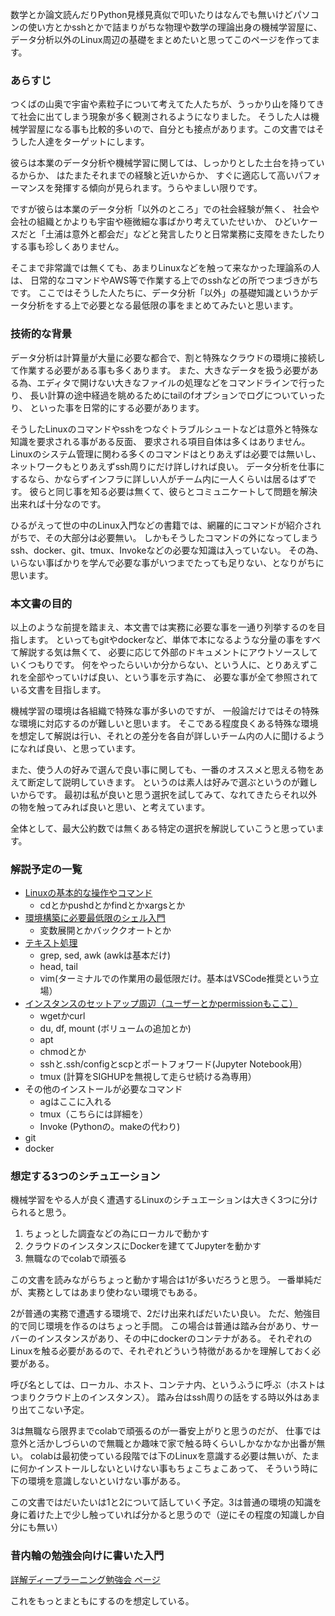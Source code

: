 数学とか論文読んだりPython見様見真似で叩いたりはなんでも無いけどパソコンの使い方とかsshとかで詰まりがちな物理や数学の理論出身の機械学習屋に、データ分析以外のLinux周辺の基礎をまとめたいと思ってこのページを作ってます。

### あらすじ

つくばの山奥で宇宙や素粒子について考えてた人たちが、うっかり山を降りてきて社会に出てしまう現象が多く観測されるようになりました。
そうした人は機械学習屋になる事も比較的多いので、自分とも接点があります。この文書ではそうした人達をターゲットにします。

彼らは本業のデータ分析や機械学習に関しては、しっかりとした土台を持っているからか、
はたまたそれまでの経験と近いからか、
すぐに適応して高いパフォーマンスを発揮する傾向が見られます。うらやましい限りです。

ですが彼らは本業のデータ分析「以外のところ」での社会経験が無く、
社会や会社の組織とかよりも宇宙や極微細な事ばかり考えていたせいか、
ひどいケースだと「土浦は意外と都会だ」などと発言したりと日常業務に支障をきたしたりする事も珍しくありません。

そこまで非常識では無くても、あまりLinuxなどを触って来なかった理論系の人は、
日常的なコマンドやAWS等で作業する上でのsshなどの所でつまづきがちです。
ここではそうした人たちに、データ分析「以外」の基礎知識というかデータ分析をする上で必要となる最低限の事をまとめてみたいと思います。

### 技術的な背景

データ分析は計算量が大量に必要な都合で、割と特殊なクラウドの環境に接続して作業する必要がある事も多くあります。
また、大きなデータを扱う必要がある為、エディタで開けない大きなファイルの処理などをコマンドラインで行ったり、
長い計算の途中経過を眺めるためにtailのfオプションでログについていったり、
といった事を日常的にする必要があります。

そうしたLinuxのコマンドやsshをつなぐトラブルシュートなどは意外と特殊な知識を要求される事がある反面、
要求される項目自体は多くはありません。
Linuxのシステム管理に関わる多くのコマンドはとりあえずは必要では無いし、
ネットワークもとりあえずssh周りにだけ詳しければ良い。
データ分析を仕事にするなら、かならずインフラに詳しい人がチーム内に一人くらいは居るはずです。
彼らと同じ事を知る必要は無くて、彼らとコミュニケートして問題を解決出来れば十分なのです。

ひるがえって世の中のLinux入門などの書籍では、網羅的にコマンドが紹介されがちで、その大部分は必要無い。
しかもそうしたコマンドの外になってしまうssh、docker、git、tmux、Invokeなどの必要な知識は入っていない。
その為、いらない事ばかりを学んで必要な事がいつまでたっても足りない、となりがちに思います。

### 本文書の目的

以上のような前提を踏まえ、本文書では実務に必要な事を一通り列挙するのを目指します。
といってもgitやdockerなど、単体で本になるような分量の事をすべて解説する気は無くて、
必要に応じて外部のドキュメントにアウトソースしていくつもりです。
何をやったらいいか分からない、という人に、とりあえずこれを全部やっていけば良い、という事を示す為に、
必要な事が全て参照されている文書を目指します。

機械学習の環境は各組織で特殊な事が多いのですが、
一般論だけではその特殊な環境に対応するのが難しいと思います。
そこである程度良くある特殊な環境を想定して解説は行い、それとの差分を各自が詳しいチーム内の人に聞けるようになれば良い、と思っています。

また、使う人の好みで選んで良い事に関しても、一番のオススメと思える物をあえて断定して説明していきます。
というのは素人は好みで選ぶというのが難しいからです。
最初は私が良いと思う選択を試してみて、なれてきたらそれ以外の物を触ってみれば良いと思い、と考えています。

全体として、最大公約数では無くある特定の選択を解説していこうと思っています。

### 解説予定の一覧

- [Linuxの基本的な操作やコマンド](linux_cmd.md)
  - cdとかpushdとかfindとかxargsとか
- [環境構築に必要最低限のシェル入門](shell_intro.md)
  - 変数展開とかバッククオートとか
- [テキスト処理](text_op.md)
  - grep, sed, awk (awkは基本だけ)
  - head, tail
  - vim(ターミナルでの作業用の最低限だけ。基本はVSCode推奨という立場）
- [インスタンスのセットアップ周辺（ユーザーとかpermissionもここ）](machine_admin.md)
  - wgetかcurl
  - du, df, mount (ボリュームの追加とか)
  - apt
  - chmodとか
  - sshと.ssh/configとscpとポートフォワード(Jupyter Notebook用）
  - tmux (計算をSIGHUPを無視して走らせ続ける為専用）
- その他のインストールが必要なコマンド
  - agはここに入れる
  - tmux（こちらには詳細を）
  - Invoke (Pythonの。makeの代わり)
- git
- docker

### 想定する3つのシチュエーション

機械学習をやる人が良く遭遇するLinuxのシチュエーションは大きく3つに分けられると思う。

1. ちょっとした調査などの為にローカルで動かす
2. クラウドのインスタンスにDockerを建ててJupyterを動かす
3. 無職なのでcolabで頑張る

この文書を読みながらちょっと動かす場合は1が多いだろうと思う。
一番単純だが、実務としてはあまり使わない環境でもある。

2が普通の実務で遭遇する環境で、2だけ出来ればだいたい良い。
ただ、勉強目的で同じ環境を作るのはちょっと手間。
この場合は普通は踏み台があり、サーバーのインスタンスがあり、その中にdockerのコンテナがある。
それぞれのLinuxを触る必要があるので、それぞれどういう特徴があるかを理解しておく必要がある。

呼び名としては、ローカル、ホスト、コンテナ内、というふうに呼ぶ（ホストはつまりクラウド上のインスタンス）。
踏み台はssh周りの話をする時以外はあまり出てこない予定。

3は無職なら限界までcolabで頑張るのが一番安上がりと思うのだが、
仕事では意外と活かしづらいので無職とか趣味で家で触る時くらいしかなかなか出番が無い。
colabは最初使っている段階では下のLinuxを意識する必要は無いが、たまに何かインストールしないといけない事もちょこちょこあって、
そういう時に下の環境を意識しないといけない事がある。

この文書ではだいたいは1と2について話していく予定。3は普通の環境の知識を身に着けた上で少し触っていれば分かると思うので（逆にその程度の知識しか自分にも無い）

### 昔内輪の勉強会向けに書いた入門

[詳解ディープラーニング勉強会 ページ](https://karino2.github.io/deeplearning-tensorflow-keras-study/)

これをもっとまともにするのを想定している。